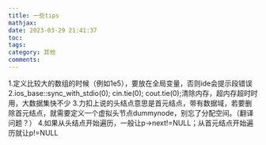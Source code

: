 ```yaml
---
title: 一些tips
mathjax: 
date: 2023-03-29 21:41:37
toc:
tags:
category: 其他
comments:
---
```


1.定义比较大的数组的时候（例如1e5），要放在全局变量，否则ide会提示段错误
2.ios_base::sync_with_stdio(0); cin.tie(0); cout.tie(0);清除内存，超内存超时时用，大数据集快不少
3.力扣上说的头结点意思是首元结点，带有数据域，若要删除首元结点，就需要定义一个虚拟头节点dummynode，别忘了分配空间。（翻译问题？）
4.如果从头结点开始遍历，一般让p->next!=NULL；从首元结点开始遍历就让p!=NULL

